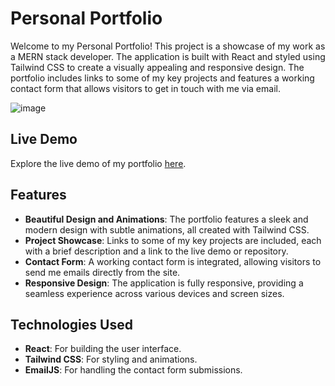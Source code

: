 # Personal Portfolio

Welcome to my Personal Portfolio! This project is a showcase of my work as a MERN stack developer. The application is built with React and styled using Tailwind CSS to create a visually appealing and responsive design. The portfolio includes links to some of my key projects and features a working contact form that allows visitors to get in touch with me via email.


![image](https://github.com/user-attachments/assets/e41390ff-245c-4ca2-bfce-2f293f490df7)

## Live Demo

Explore the live demo of my portfolio [here](https://mjunaid-portfolio.netlify.app/).

## Features

- **Beautiful Design and Animations**: The portfolio features a sleek and modern design with subtle animations, all created with Tailwind CSS.
- **Project Showcase**: Links to some of my key projects are included, each with a brief description and a link to the live demo or repository.
- **Contact Form**: A working contact form is integrated, allowing visitors to send me emails directly from the site.
- **Responsive Design**: The application is fully responsive, providing a seamless experience across various devices and screen sizes.

## Technologies Used

- **React**: For building the user interface.
- **Tailwind CSS**: For styling and animations.
- **EmailJS**: For handling the contact form submissions.

